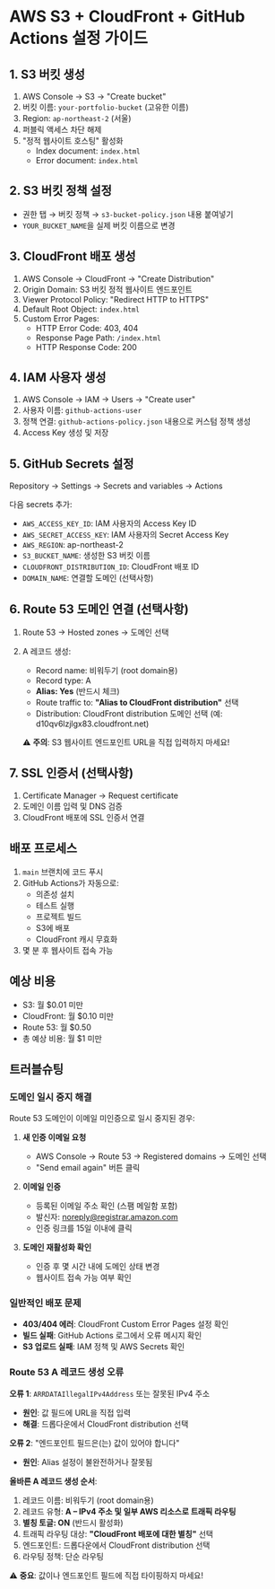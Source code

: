 # AWS S3 + CloudFront + GitHub Actions 설정 가이드

## 1. S3 버킷 생성
1. AWS Console → S3 → "Create bucket"
2. 버킷 이름: `your-portfolio-bucket` (고유한 이름)
3. Region: `ap-northeast-2` (서울)
4. 퍼블릭 액세스 차단 해제
5. "정적 웹사이트 호스팅" 활성화
   - Index document: `index.html`
   - Error document: `index.html`

## 2. S3 버킷 정책 설정
- 권한 탭 → 버킷 정책 → `s3-bucket-policy.json` 내용 붙여넣기
- `YOUR_BUCKET_NAME`을 실제 버킷 이름으로 변경

## 3. CloudFront 배포 생성
1. AWS Console → CloudFront → "Create Distribution"
2. Origin Domain: S3 버킷 정적 웹사이트 엔드포인트
3. Viewer Protocol Policy: "Redirect HTTP to HTTPS"
4. Default Root Object: `index.html`
5. Custom Error Pages:
   - HTTP Error Code: 403, 404
   - Response Page Path: `/index.html`
   - HTTP Response Code: 200

## 4. IAM 사용자 생성
1. AWS Console → IAM → Users → "Create user"
2. 사용자 이름: `github-actions-user`
3. 정책 연결: `github-actions-policy.json` 내용으로 커스텀 정책 생성
4. Access Key 생성 및 저장

## 5. GitHub Secrets 설정
Repository → Settings → Secrets and variables → Actions

다음 secrets 추가:
- `AWS_ACCESS_KEY_ID`: IAM 사용자의 Access Key ID
- `AWS_SECRET_ACCESS_KEY`: IAM 사용자의 Secret Access Key
- `AWS_REGION`: ap-northeast-2
- `S3_BUCKET_NAME`: 생성한 S3 버킷 이름
- `CLOUDFRONT_DISTRIBUTION_ID`: CloudFront 배포 ID
- `DOMAIN_NAME`: 연결할 도메인 (선택사항)

## 6. Route 53 도메인 연결 (선택사항)
1. Route 53 → Hosted zones → 도메인 선택
2. A 레코드 생성:
   - Record name: 비워두기 (root domain용)
   - Record type: A
   - **Alias: Yes** (반드시 체크)
   - Route traffic to: **"Alias to CloudFront distribution"** 선택
   - Distribution: CloudFront distribution 도메인 선택 (예: d10qv6lzjlgx83.cloudfront.net)
   
   ⚠️ **주의**: S3 웹사이트 엔드포인트 URL을 직접 입력하지 마세요!

## 7. SSL 인증서 (선택사항)
1. Certificate Manager → Request certificate
2. 도메인 이름 입력 및 DNS 검증
3. CloudFront 배포에 SSL 인증서 연결

## 배포 프로세스
1. `main` 브랜치에 코드 푸시
2. GitHub Actions가 자동으로:
   - 의존성 설치
   - 테스트 실행
   - 프로젝트 빌드
   - S3에 배포
   - CloudFront 캐시 무효화
3. 몇 분 후 웹사이트 접속 가능

## 예상 비용
- S3: 월 $0.01 미만
- CloudFront: 월 $0.10 미만
- Route 53: 월 $0.50
- 총 예상 비용: 월 $1 미만

## 트러블슈팅

### 도메인 일시 중지 해결
Route 53 도메인이 이메일 미인증으로 일시 중지된 경우:

1. **새 인증 이메일 요청**
   - AWS Console → Route 53 → Registered domains → 도메인 선택
   - "Send email again" 버튼 클릭

2. **이메일 인증**
   - 등록된 이메일 주소 확인 (스팸 메일함 포함)
   - 발신자: noreply@registrar.amazon.com
   - 인증 링크를 15일 이내에 클릭

3. **도메인 재활성화 확인**
   - 인증 후 몇 시간 내에 도메인 상태 변경
   - 웹사이트 접속 가능 여부 확인

### 일반적인 배포 문제
- **403/404 에러**: CloudFront Custom Error Pages 설정 확인
- **빌드 실패**: GitHub Actions 로그에서 오류 메시지 확인
- **S3 업로드 실패**: IAM 정책 및 AWS Secrets 확인

### Route 53 A 레코드 생성 오류

**오류 1**: `ARRDATAIllegalIPv4Address` 또는 잘못된 IPv4 주소
- **원인**: 값 필드에 URL을 직접 입력
- **해결**: 드롭다운에서 CloudFront distribution 선택

**오류 2**: "엔드포인트 필드은(는) 값이 있어야 합니다"
- **원인**: Alias 설정이 불완전하거나 잘못됨

**올바른 A 레코드 생성 순서**:
1. 레코드 이름: 비워두기 (root domain용)
2. 레코드 유형: **A – IPv4 주소 및 일부 AWS 리소스로 트래픽 라우팅**
3. **별칭 토글: ON** (반드시 활성화)
4. 트래픽 라우팅 대상: **"CloudFront 배포에 대한 별칭"** 선택
5. 엔드포인트: 드롭다운에서 CloudFront distribution 선택
6. 라우팅 정책: 단순 라우팅

⚠️ **중요**: 값이나 엔드포인트 필드에 직접 타이핑하지 마세요!
